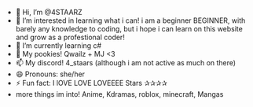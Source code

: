 - 👋 Hi, I’m @4STAARZ
- 👀 I’m interested in learning what i can! i am a beginner BEGINNER, with barely any knowledge to coding, but i hope i can learn on this website and grow as a profestional coder!
- 🌱 I’m currently learning c#
- 💞️ My pookies! Qwailz + MJ <3
- 📫 My discord! 4_staars   (although i am not active as much on there)
- 😄 Pronouns: she/her
- ⚡ Fun fact: I lOVE LOVE LOVEEEE Stars ✰✰✰✰
- more things im into! Anime, Kdramas, roblox, minecraft, Mangas

<!---
4STAARZ/4STAARZ is a ✨ special ✨ repository because its `README.md` (this file) appears on your GitHub profile.
You can click the Preview link to take a look at your changes.
--->
